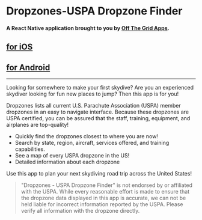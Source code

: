 # Dropzones-USPA Dropzone Finder

#### A React Native application brought to you by [Off The Grid Apps](http://otgapps.io/).

## [for iOS](https://apps.apple.com/us/app/dropzones-uspa-dropzone-finder/id960515397)

## [for Android](https://play.google.com/store/apps/details?id=io.otgapps.dropzones)

---

Looking for somewhere to make your first skydive? Are you an experienced skydiver looking for fun new places to jump? Then this app is for you!

Dropzones lists all current U.S. Parachute Association (USPA) member dropzones in an easy to navigate interface. Because these dropzones are USPA certified, you can be assured that the staff, training, equipment, and airplanes are top-quality!

- Quickly find the dropzones closest to where you are now!
- Search by state, region, aircraft, services offered, and training capabilities.
- See a map of every USPA dropzone in the US!
- Detailed information about each dropzone

Use this app to plan your next skydiving road trip across the United States!

> "Dropzones - USPA Dropzone Finder" is not endorsed by or affiliated with the USPA. While every reasonable effort is made to ensure that the dropzone data displayed in this app is accurate, we can not be held liable for incorrect information reported by the USPA. Please verify all information with the dropzone directly.
